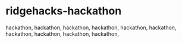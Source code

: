 # ridgehacks-hackathon
hackathon, hackathon, hackathon, hackathon, hackathon, hackathon, hackathon, hackathon, hackathon, hackathon, 

